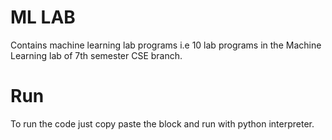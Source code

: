 # ML LAB
Contains machine learning lab programs i.e 10 lab programs in the Machine Learning lab of 7th semester CSE branch.

# Run
To run the code just copy paste the block and run with python interpreter.

